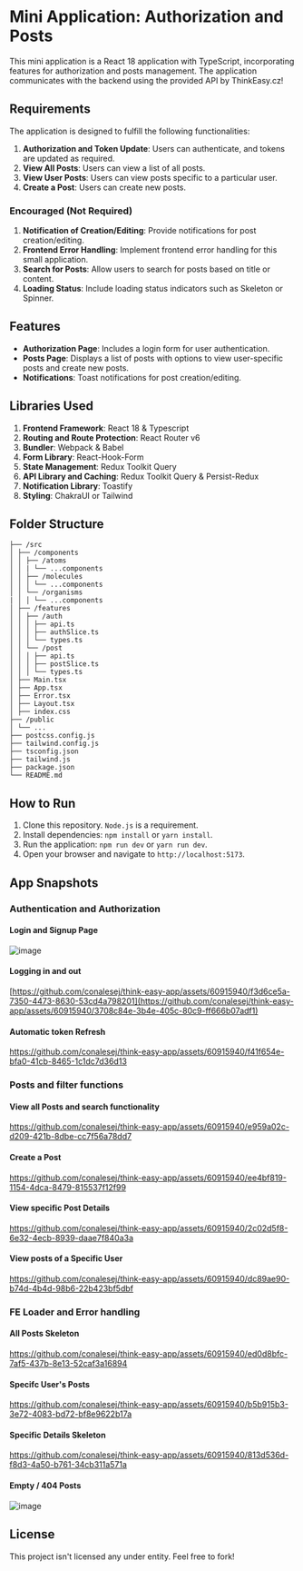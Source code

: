 

# Mini Application: Authorization and Posts

This mini application is a React 18  application with TypeScript, incorporating features for authorization and posts management. The application communicates with the backend using the provided API by ThinkEasy.cz!

## Requirements

The application is designed to fulfill the following functionalities:

1. **Authorization and Token Update**: Users can authenticate, and tokens are updated as required.
2. **View All Posts**: Users can view a list of all posts.
3. **View User Posts**: Users can view posts specific to a particular user.
4. **Create a Post**: Users can create new posts.

### Encouraged (Not Required)

1. **Notification of Creation/Editing**: Provide notifications for post creation/editing.
2. **Frontend Error Handling**: Implement frontend error handling for this small application.
3. **Search for Posts**: Allow users to search for posts based on title or content.
4. **Loading Status**: Include loading status indicators such as Skeleton or Spinner.

## Features

- **Authorization Page**: Includes a login form for user authentication.
- **Posts Page**: Displays a list of posts with options to view user-specific posts and create new posts.
- **Notifications**: Toast notifications for post creation/editing.


## Libraries Used

1. **Frontend Framework**: React 18 & Typescript
2. **Routing and Route Protection**: React Router v6
3. **Bundler**: Webpack & Babel
4. **Form Library**: React-Hook-Form
5. **State Management**: Redux Toolkit Query
6. **API Library and Caching**: Redux Toolkit Query & Persist-Redux
7. **Notification Library**: Toastify
8. **Styling**: ChakraUI or Tailwind

## Folder Structure
```
├── /src
│ ├── /components
│ │ ├── /atoms
│ │ | └── ...components  
│ │ ├── /molecules
│ │ │ └── ...components  
│ │ └── /organisms
| │ │ └── ...components  
│ ├── /features
│ │ ├── /auth
│ │ │ ├── api.ts
│ │ │ ├── authSlice.ts
│ │ │ └── types.ts
│ │ └── /post
│ │ │ ├── api.ts
│ │ │ ├── postSlice.ts
│ │ │ └── types.ts
│ ├── Main.tsx
│ ├── App.tsx
│ ├── Error.tsx
│ ├── Layout.tsx
│ ├── index.css
├── /public
│ └── ...
├── postcss.config.js
├── tailwind.config.js
├── tsconfig.json
├── tailwind.js
├── package.json
└── README.md
```

## How to Run

1. Clone this repository. `Node.js` is a requirement.
2. Install dependencies: `npm install` or `yarn install`.
3. Run the application: `npm run dev` or `yarn run dev`.
4. Open your browser and navigate to `http://localhost:5173`.

## App Snapshots
### Authentication and Authorization
#### Login and Signup Page
![image](https://github.com/conalesej/think-easy-app/assets/60915940/c23d849a-d7fc-4a5f-8181-3904ca9bce73)
#### Logging in and out
[https://github.com/conalesej/think-easy-app/assets/60915940/f3d6ce5a-7350-4473-8630-53cd4a798201](https://github.com/conalesej/think-easy-app/assets/60915940/3708c84e-3b4e-405c-80c9-ff666b07adf1)
#### Automatic token Refresh
https://github.com/conalesej/think-easy-app/assets/60915940/f41f654e-bfa0-41cb-8465-1c1dc7d36d13
### Posts and filter functions
#### View all Posts and search functionality
https://github.com/conalesej/think-easy-app/assets/60915940/e959a02c-d209-421b-8dbe-cc7f56a78dd7
#### Create a Post
https://github.com/conalesej/think-easy-app/assets/60915940/ee4bf819-1154-4dca-8479-815537f12f99
#### View specific Post Details
https://github.com/conalesej/think-easy-app/assets/60915940/2c02d5f8-6e32-4ecb-8939-daae7f840a3a
#### View posts of a Specific User
https://github.com/conalesej/think-easy-app/assets/60915940/dc89ae90-b74d-4b4d-98b6-22b423bf5dbf

### FE Loader and Error handling
#### All Posts Skeleton
https://github.com/conalesej/think-easy-app/assets/60915940/ed0d8bfc-7af5-437b-8e13-52caf3a16894
#### Specifc User's Posts
https://github.com/conalesej/think-easy-app/assets/60915940/b5b915b3-3e72-4083-bd72-bf8e9622b17a
#### Specific Details Skeleton 
https://github.com/conalesej/think-easy-app/assets/60915940/813d536d-f8d3-4a50-b761-34cb311a571a
#### Empty / 404 Posts
![image](https://github.com/conalesej/think-easy-app/assets/60915940/2f4e56a9-e4e7-4f9e-bb89-3e7ad0a5f13f)


## License

This project isn't licensed any under entity. Feel free to fork! 
